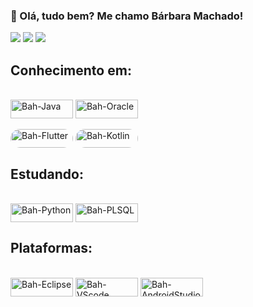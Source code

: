 ### 👋 Olá, tudo bem? Me chamo Bárbara Machado!

<div>
  <a href="https://instagram.com/bahmmachado" target="_blank"><img src="https://img.shields.io/badge/-Instagram-%23E4405F?style=for-the-badge&logo=instagram&logoColor=white" target="_blank"></a>
  <a href = "mailto:barbaramm006@gmail.com"><img src="https://img.shields.io/badge/-Gmail-%23333?style=for-the-badge&logo=gmail&logoColor=white" target="_blank"></a>
  <a href="https://www.linkedin.com/in/bahmmachado" target="_blank"><img src="https://img.shields.io/badge/-LinkedIn-%230077B5?style=for-the-badge&logo=linkedin&logoColor=white" target="_blank"></a> 
</div>

## Conhecimento em:

<div style="display: inline_block"><br>
  <img align="center" alt="Bah-Java" height="30" width="100" src="https://img.shields.io/badge/Java-ED8B00?style=for-the-badge&logo=openjdk&logoColor=white">
  <img align="center" alt="Bah-Oracle" height="30" width="100" src="https://img.shields.io/badge/Oracle-F80000?style=for-the-badge&logo=Oracle&logoColor=white"><br><br>
  <img align="center" alt="Bah-Flutter" height="30" width="100" style="border-radius:100px;" src="https://img.shields.io/badge/Flutter-02569B?style=for-the-badge&logo=flutter&logoColor=white">
   <img align="center" alt="Bah-Kotlin" height="30" width="100" style="border-radius:100px;" src="https://img.shields.io/badge/Kotlin-0095D5?&style=for-the-badge&logo=kotlin&logoColor=white">
</div>

## Estudando:

<div style="display: inline_block"><br>
  <img align="center" alt="Bah-Python" height="30" width="100" src="https://img.shields.io/badge/Python-3776AB?style=for-the-badge&logo=python&logoColor=white">
  <img align="center" alt="Bah-PLSQL" height="30" width="100" src="https://img.shields.io/badge/PLSQL-F80000?style=for-the-badge&logo=oracle&logoColor=black">
</div>

## Plataformas:

<div style="display: inline_block"><br>
  <img align="center" alt="Bah-Eclipse" height="30" width="100" src="https://img.shields.io/badge/Eclipse-2C2255?style=for-the-badge&logo=eclipse&logoColor=white">
  <img align="center" alt="Bah-VScode" height="30" width="100" src="https://img.shields.io/badge/VSCode-0078D4?style=for-the-badge&logo=visual%20studio%20code&logoColor=white">
  <img align="center" alt="Bah-AndroidStudio" height="30" width="100" src="https://img.shields.io/badge/Android_Studio-3DDC84?style=for-the-badge&logo=android-studio&logoColor=white">
</div>
